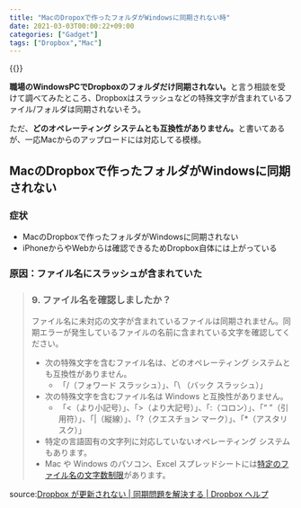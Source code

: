 ```yaml
---
title: "MacのDropoxで作ったフォルダがWindowsに同期されない時"
date: 2021-03-03T00:00:22+09:00
categories: ["Gadget"]
tags: ["Dropbox","Mac"]
---
```


{{<ad>}}

<b>職場のWindowsPCでDropboxのフォルダだけ同期されない。</b>と言う相談を受けて調べてみたところ、Dropboxはスラッシュなどの特殊文字が含まれているファイル/フォルダは同期されないそう。

ただ、<b>どのオペレーティング システムとも互換性がありません。</b>と書いてあるが、一応Macからのアップロードには対応してる模様。

## MacのDropboxで作ったフォルダがWindowsに同期されない

### 症状

- MacのDropboxで作ったフォルダがWindowsに同期されない
- iPhoneからやWebからは確認できるためDropbox自体には上がっている

### 原因：ファイル名にスラッシュが含まれていた

> ### 9. ファイル名を確認しましたか？
>
> ファイル名に未対応の文字が含まれているファイルは同期されません。同期エラーが発生しているファイルの名前に含まれている文字を確認してください。
>
> - 次の特殊文字を含むファイル名は、どのオペレーティング システムとも互換性がありません。
>   - 「/（フォワード スラッシュ）」、「\ （バック スラッシュ）」
> - 次の特殊文字を含むファイル名は Windows と互換性がありません。
>   - 「<（より小記号）」、「>（より大記号）」、「:（コロン）」、「“ ”（引用符）」、「|（縦線）」、「?（クエスチョン マーク）」、「*（アスタリスク）」
> - 特定の言語固有の文字列に対応していないオペレーティング システムもあります。
> - Mac や Windows のパソコン、Excel スプレッドシートには[特定のファイル名の文字数制限](https://help.Dropbox.com/ja-jp/installs-integrations/sync-uploads/files-not-syncing)があります。

source:[Dropbox が更新されない | 同期問題を解決する | Dropbox ヘルプ](https://help.Dropbox.com/ja-jp/installs-integrations/sync-uploads/files-update-issues)